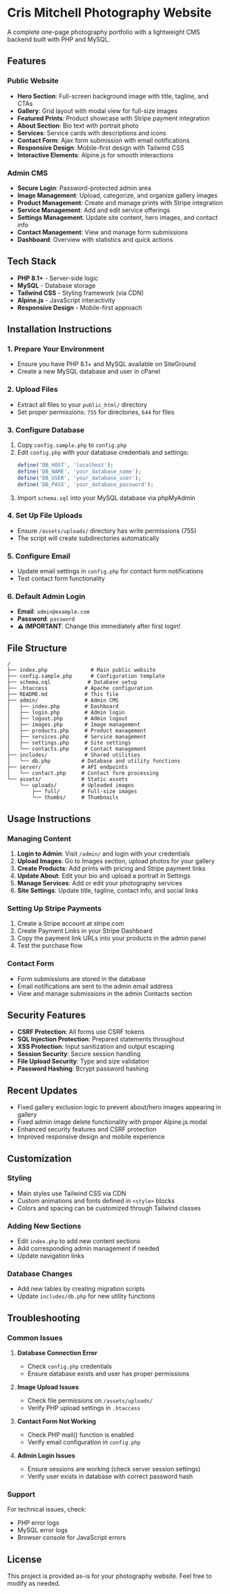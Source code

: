 # Cris Mitchell Photography Website

A complete one-page photography portfolio with a lightweight CMS backend built with PHP and MySQL.

## Features

### Public Website
- **Hero Section**: Full-screen background image with title, tagline, and CTAs
- **Gallery**: Grid layout with modal view for full-size images
- **Featured Prints**: Product showcase with Stripe payment integration
- **About Section**: Bio text with portrait photo
- **Services**: Service cards with descriptions and icons
- **Contact Form**: Ajax form submission with email notifications
- **Responsive Design**: Mobile-first design with Tailwind CSS
- **Interactive Elements**: Alpine.js for smooth interactions

### Admin CMS
- **Secure Login**: Password-protected admin area
- **Image Management**: Upload, categorize, and organize gallery images
- **Product Management**: Create and manage prints with Stripe integration
- **Service Management**: Add and edit service offerings
- **Settings Management**: Update site content, hero images, and contact info
- **Contact Management**: View and manage form submissions
- **Dashboard**: Overview with statistics and quick actions

## Tech Stack
- **PHP 8.1+** - Server-side logic
- **MySQL** - Database storage
- **Tailwind CSS** - Styling framework (via CDN)
- **Alpine.js** - JavaScript interactivity
- **Responsive Design** - Mobile-first approach

## Installation Instructions

### 1. Prepare Your Environment
- Ensure you have PHP 8.1+ and MySQL available on SiteGround
- Create a new MySQL database and user in cPanel

### 2. Upload Files
- Extract all files to your `public_html/` directory
- Set proper permissions: `755` for directories, `644` for files

### 3. Configure Database
1. Copy `config.sample.php` to `config.php`
2. Edit `config.php` with your database credentials and settings:
   ```php
   define('DB_HOST', 'localhost');
   define('DB_NAME', 'your_database_name');
   define('DB_USER', 'your_database_user');
   define('DB_PASS', 'your_database_password');
   ```
3. Import `schema.sql` into your MySQL database via phpMyAdmin

### 4. Set Up File Uploads
- Ensure `/assets/uploads/` directory has write permissions (755)
- The script will create subdirectories automatically

### 5. Configure Email
- Update email settings in `config.php` for contact form notifications
- Test contact form functionality

### 6. Default Admin Login
- **Email**: `admin@example.com`
- **Password**: `password`
- **⚠️ IMPORTANT**: Change this immediately after first login!

## File Structure

```
/
├── index.php              # Main public website
├── config.sample.php      # Configuration template
├── schema.sql            # Database setup
├── .htaccess            # Apache configuration
├── README.md            # This file
├── admin/               # Admin CMS
│   ├── index.php        # Dashboard
│   ├── login.php        # Admin login
│   ├── logout.php       # Admin logout
│   ├── images.php       # Image management
│   ├── products.php     # Product management
│   ├── services.php     # Service management
│   ├── settings.php     # Site settings
│   └── contacts.php     # Contact management
├── includes/            # Shared utilities
│   └── db.php          # Database and utility functions
├── server/             # API endpoints
│   └── contact.php     # Contact form processing
└── assets/             # Static assets
    └── uploads/        # Uploaded images
        ├── full/       # Full-size images
        └── thumbs/     # Thumbnails
```

## Usage Instructions

### Managing Content

1. **Login to Admin**: Visit `/admin/` and login with your credentials
2. **Upload Images**: Go to Images section, upload photos for your gallery
3. **Create Products**: Add prints with pricing and Stripe payment links
4. **Update About**: Edit your bio and upload a portrait in Settings
5. **Manage Services**: Add or edit your photography services
6. **Site Settings**: Update title, tagline, contact info, and social links

### Setting Up Stripe Payments

1. Create a Stripe account at stripe.com
2. Create Payment Links in your Stripe Dashboard
3. Copy the payment link URLs into your products in the admin panel
4. Test the purchase flow

### Contact Form

- Form submissions are stored in the database
- Email notifications are sent to the admin email address
- View and manage submissions in the admin Contacts section

## Security Features

- **CSRF Protection**: All forms use CSRF tokens
- **SQL Injection Protection**: Prepared statements throughout
- **XSS Protection**: Input sanitization and output escaping
- **Session Security**: Secure session handling
- **File Upload Security**: Type and size validation
- **Password Hashing**: Bcrypt password hashing

## Recent Updates

- Fixed gallery exclusion logic to prevent about/hero images appearing in gallery
- Fixed admin image delete functionality with proper Alpine.js modal
- Enhanced security features and CSRF protection
- Improved responsive design and mobile experience

## Customization

### Styling
- Main styles use Tailwind CSS via CDN
- Custom animations and fonts defined in `<style>` blocks
- Colors and spacing can be customized through Tailwind classes

### Adding New Sections
- Edit `index.php` to add new content sections
- Add corresponding admin management if needed
- Update navigation links

### Database Changes
- Add new tables by creating migration scripts
- Update `includes/db.php` for new utility functions

## Troubleshooting

### Common Issues

1. **Database Connection Error**
   - Check `config.php` credentials
   - Ensure database exists and user has proper permissions

2. **Image Upload Issues**
   - Check file permissions on `/assets/uploads/`
   - Verify PHP upload settings in `.htaccess`

3. **Contact Form Not Working**
   - Check PHP mail() function is enabled
   - Verify email configuration in `config.php`

4. **Admin Login Issues**
   - Ensure sessions are working (check server session settings)
   - Verify user exists in database with correct password hash

### Support
For technical issues, check:
- PHP error logs
- MySQL error logs
- Browser console for JavaScript errors

## License
This project is provided as-is for your photography website. Feel free to modify as needed.

